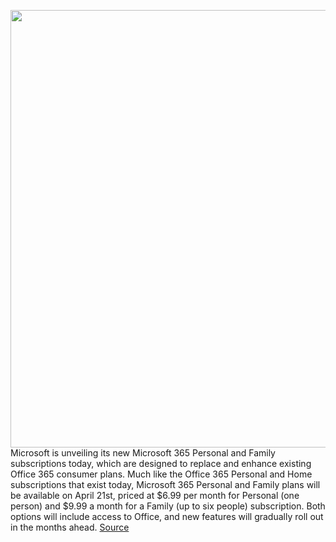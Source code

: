 <img src='https://cdn.vox-cdn.com/thumbor/QAgHyL3Vh8AiLVDEOOAv3UXT3jk=/0x0:1320x880/1200x0/filters:focal(0x0:1320x880):no_upscale()/cdn.vox-cdn.com/uploads/chorus_asset/file/19858167/Microsoft_Family_Safety.jpg' width='700px' /><br/>
Microsoft is unveiling its new Microsoft 365 Personal and Family subscriptions today, which are designed to replace and enhance existing Office 365 consumer plans. Much like the Office 365 Personal and Home subscriptions that exist today, Microsoft 365 Personal and Family plans will be available on April 21st, priced at $6.99 per month for Personal (one person) and $9.99 a month for a Family (up to six people) subscription. Both options will include access to Office, and new features will gradually roll out in the months ahead.
<a href='https://www.theverge.com/2020/3/30/21199376/microsoft-365-subscriptions-office-family-safety-app-teams-features-price'> Source <a/>
